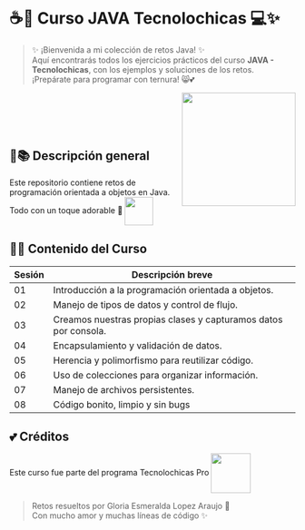 # ☕🐾 Curso JAVA Tecnolochicas 💻✨


> ✨ ¡Bienvenida a mi colección de retos Java! ✨  
Aquí encontrarás todos los ejercicios prácticos del curso **JAVA - Tecnolochicas**, con los ejemplos y soluciones de los retos.  
¡Prepárate para programar con ternura! 😸💕
<img align="right" width=200px src="https://64.media.tumblr.com/1d2397c55e702a8f706befb6b38319de/tumblr_pchbd0d48t1xwr65fo1_1280.gifv"/>
<br>
<br>
<br>
<br>

## 🌸📚 Descripción general

Este repositorio contiene retos de programación orientada a objetos en Java. Todo con un toque adorable 💖
<img align="center" width=50px src="https://i.gifer.com/Yipg.gif"/>

## 🧩✨ Contenido del Curso

| Sesión | Descripción breve                                                    |
|--------|----------------------------------------------------------------------|
| 01     | Introducción a la programación orientada a objetos.                  |
| 02     | Manejo de tipos de datos y control de flujo.                         |
| 03     | Creamos nuestras propias clases y capturamos datos por consola.      |
| 04     | Encapsulamiento y validación de datos.                               |
| 05     | Herencia y polimorfismo para reutilizar código.                      |
| 06     | Uso de colecciones para organizar información.                       |
| 07     | Manejo de archivos persistentes.                                     |
| 08      | Código bonito, limpio y sin bugs                                    |

## 💕 Créditos
Este curso fue parte del programa Tecnolochicas Pro <img align="center" width=70px src="https://i.gifer.com/6kX.gif"/> 

> Retos resueltos por Gloria Esmeralda Lopez Araujo 🐾<br>
> Con mucho amor y muchas líneas de código ✨
